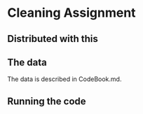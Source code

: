 # Cleaning Assignment

## Distributed with this

## The data
The data is described in CodeBook.md. 

## Running the code



